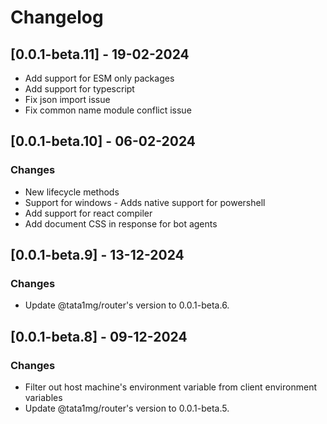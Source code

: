 # Changelog

## [0.0.1-beta.11] - 19-02-2024

-   Add support for ESM only packages
-   Add support for typescript
-   Fix json import issue
-   Fix common name module conflict issue

## [0.0.1-beta.10] - 06-02-2024

### Changes

-   New lifecycle methods
-   Support for windows - Adds native support for powershell
-   Add support for react compiler
-   Add document CSS in response for bot agents

## [0.0.1-beta.9] - 13-12-2024

### Changes

-   Update @tata1mg/router's version to 0.0.1-beta.6.

## [0.0.1-beta.8] - 09-12-2024

### Changes

-   Filter out host machine's environment variable from client environment variables
-   Update @tata1mg/router's version to 0.0.1-beta.5.
